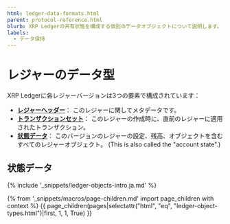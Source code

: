 ```yaml
---
html: ledger-data-formats.html
parent: protocol-reference.html
blurb: XRP Ledgerの共有状態を構成する個別のデータオブジェクトについて説明します。
labels:
  - データ保持
---
```


# レジャーのデータ型

XRP Ledgerに各レジャーバージョンは3つの要素で構成されています：

- **[レジャーヘッダー](ledger-header.html)**： このレジャーに関してメタデータです。
- **[トランザクションセット](transaction-formats.html)**： このレジャーの作成時に、直前のレジャーに適用されたトランザクション。
- **[状態データ](ledger-object-types.html)**： このバージョンのレジャーの設定、残高、オブジェクトを含むすべてのレジャーオブジェクト。 (This is also called the "account state".)

## 状態データ

{% include '_snippets/ledger-objects-intro.ja.md' %}

{% from '_snippets/macros/page-children.md' import page_children with context %}
{{ page_children(pages|selectattr("html", "eq", "ledger-object-types.html")|first, 1, 1, True) }}
